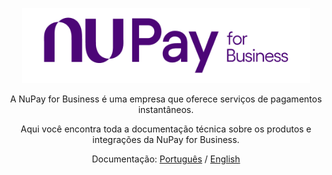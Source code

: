 <p align="center">
  <img width="460" height="120" src="images/logotipo.png">
</p>
<p align="center">A NuPay for Business é uma empresa que oferece serviços de pagamentos instantâneos.</p>
<p align="center">Aqui você encontra toda a documentação técnica sobre os produtos e integrações da NuPay for Business.</p>
<p align="center">Documentação: <a href="https://www.example.com">Português</a> / <a href="https://marimarcondes.github.io/a-medium-place/#/text-0001">English</a><p></p>

